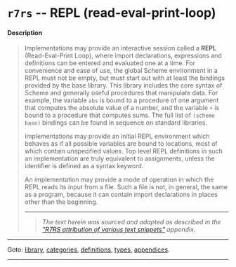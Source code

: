 

<a id='appendix__r7rs__read-eval-print-loop'></a>

# `r7rs` -- REPL (read-eval-print-loop)


#### Description

> Implementations may provide an interactive session called a
> __REPL__ (Read-Eval-Print Loop), where import declarations,
> expressions and definitions can be
> entered and evaluated one at a time.  For convenience and ease of use,
> the global Scheme environment in a REPL
> must not be empty, but must start out with at least the bindings provided by the
> base library.  This library includes the core syntax of Scheme
> and generally useful procedures that manipulate data.  For example, the
> variable `abs` is bound to a
> procedure of one argument that computes the absolute value of a
> number, and the variable `+` is bound to a procedure that computes
> sums.  The full list of `(scheme base)` bindings can be found in
> sequence on standard libraries.
> 
> Implementations may provide an initial REPL environment
> which behaves as if all possible variables are bound to locations, most of
> which contain unspecified values.  Top level REPL definitions in
> such an implementation are truly equivalent to assignments,
> unless the identifier is defined as a syntax keyword.
> 
> An implementation may provide a mode of operation in which the REPL
> reads its input from a file.  Such a file is not, in general, the same
> as a program, because it can contain import declarations in places other than
> the beginning.
> 
> 
> ----
> > *The text herein was sourced and adapted as described in the ["R7RS attribution of various text snippets"](../../r7rs/appendices/attribution.md#appendix__r7rs__attribution) appendix.*

----

Goto: [library](../../r7rs/_index.md#library__r7rs), [categories](../../r7rs/categories/_index.md#toc__r7rs__categories), [definitions](../../r7rs/definitions/_index.md#toc__r7rs__definitions), [types](../../r7rs/types/_index.md#toc__r7rs__types), [appendices](../../r7rs/appendices/_index.md#toc__r7rs__appendices).

----

